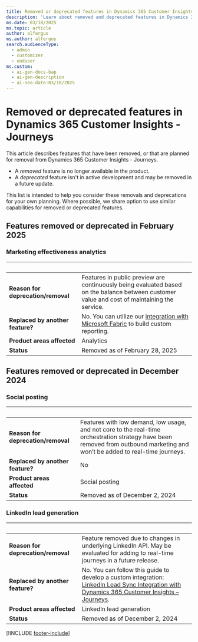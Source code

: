 ```yaml
---
title: Removed or deprecated features in Dynamics 365 Customer Insights - Journeys
description: 'Learn about removed and deprecated features in Dynamics 365 Customer Insights - Journeys to plan for upcoming changes effectively.  '
ms.date: 03/18/2025
ms.topic: article
author: alfergus
ms.author: alfergus
search.audienceType:
  - admin
  - customizer
  - enduser
ms.custom:
  - ai-gen-docs-bap
  - ai-gen-description
  - ai-seo-date:03/18/2025
---
```


# Removed or deprecated features in Dynamics 365 Customer Insights - Journeys

This article describes features that have been removed, or that are planned for removal from Dynamics 365 Customer Insights - Journeys.

- A *removed* feature is no longer available in the product.
- A *deprecated* feature isn't in active development and may be removed in a future update.

This list is intended to help you consider these removals and deprecations for your own planning. Where possible, we share option to use similar capabilities for removed or deprecated features.

## Features removed or deprecated in February 2025

### Marketing effectiveness analytics

| &nbsp;  | &nbsp;  |
|---|---|
| **Reason for deprecation/removal** | Features in public preview are continuously being evaluated based on the balance between customer value and cost of maintaining the service.  |
| **Replaced by another feature?**   | No. You can utilize our [integration with Microsoft Fabric](fabric-integration.md) to build custom reporting. |
| **Product areas affected**         | Analytics |
| **Status**                         | Removed as of February 28, 2025 |

## Features removed or deprecated in December 2024

### Social posting

| &nbsp;  | &nbsp;  |
|---|---|
| **Reason for deprecation/removal** | Features with low demand, low usage, and not core to the real-time orchestration strategy have been removed from outbound marketing and won’t be added to real-time journeys.  |
| **Replaced by another feature?**   | No |
| **Product areas affected**         | Social posting |
| **Status**                         | Removed as of December 2, 2024 |

### LinkedIn lead generation

| &nbsp;  | &nbsp;  |
|---|---|
| **Reason for deprecation/removal** | Feature removed due to changes in underlying LinkedIn API. May be evaluated for adding to real-time journeys in a future release.  |
| **Replaced by another feature?**   | No. You can follow this guide to develop a custom integration: [LinkedIn Lead Sync Integration with Dynamics 365 Customer Insights – Journeys](https://community.dynamics.com/blogs/post/?postid=fb6ed89f-67a1-ef11-8a69-7c1e520b1f9b). |
| **Product areas affected**         | LinkedIn lead generation |
| **Status**                         | Removed as of December 2, 2024 |

[!INCLUDE [footer-include](./includes/footer-banner.md)]
